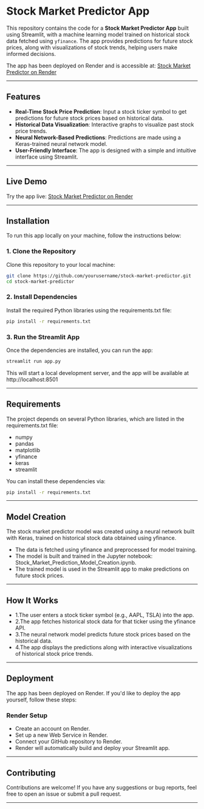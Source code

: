 # Stock Market Predictor App

This repository contains the code for a **Stock Market Predictor App** built using Streamlit, with a machine learning model trained on historical stock data fetched using `yfinance`. The app provides predictions for future stock prices, along with visualizations of stock trends, helping users make informed decisions.

The app has been deployed on Render and is accessible at: [Stock Market Predictor on Render](https://stock-market-predictor-b7dp.onrender.com)

---

## Features

- **Real-Time Stock Price Prediction**: Input a stock ticker symbol to get predictions for future stock prices based on historical data.
- **Historical Data Visualization**: Interactive graphs to visualize past stock price trends.
- **Neural Network-Based Predictions**: Predictions are made using a Keras-trained neural network model.
- **User-Friendly Interface**: The app is designed with a simple and intuitive interface using Streamlit.

---

## Live Demo

Try the app live: [Stock Market Predictor on Render](https://stock-market-predictor-b7dp.onrender.com)

---

## Installation

To run this app locally on your machine, follow the instructions below:

### 1. Clone the Repository

Clone this repository to your local machine:

```bash
git clone https://github.com/yourusername/stock-market-predictor.git
cd stock-market-predictor
```

### 2. Install Dependencies

Install the required Python libraries using the requirements.txt file:

```bash
pip install -r requirements.txt
```

### 3. Run the Streamlit App

Once the dependencies are installed, you can run the app:

```bash
streamlit run app.py
```
This will start a local development server, and the app will be available at http://localhost:8501

---

## Requirements

The project depends on several Python libraries, which are listed in the requirements.txt file:

- numpy
- pandas
- matplotlib
- yfinance
- keras
- streamlit

You can install these dependencies via:

```bash
pip install -r requirements.txt
```

---

## Model Creation

The stock market predictor model was created using a neural network built with Keras, trained on historical stock data obtained using yfinance.

- The data is fetched using yfinance and preprocessed for model training.
- The model is built and trained in the Jupyter notebook: Stock_Market_Prediction_Model_Creation.ipynb.
- The trained model is used in the Streamlit app to make predictions on future stock prices.

---

## How It Works
- 1.The user enters a stock ticker symbol (e.g., AAPL, TSLA) into the app.
- 2.The app fetches historical stock data for that ticker using the yfinance API.
- 3.The neural network model predicts future stock prices based on the historical data.
- 4.The app displays the predictions along with interactive visualizations of historical stock price trends.

---

## Deployment
The app has been deployed on Render. If you'd like to deploy the app yourself, follow these steps:

### Render Setup
- Create an account on Render.
- Set up a new Web Service in Render.
- Connect your GitHub repository to Render.
- Render will automatically build and deploy your Streamlit app.

---

## Contributing
Contributions are welcome! If you have any suggestions or bug reports, feel free to open an issue or submit a pull request.

---
